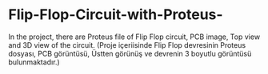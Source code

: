 # Flip-Flop-Circuit-with-Proteus-
In the project, there are Proteus file of Flip Flop circuit, PCB image, Top view and 3D view of the circuit. 
(Proje içeriisinde Flip Flop devresinin Proteus dosyası, PCB görüntüsü, Üstten görünüş ve devrenin 3 boyutlu görüntüsü bulunmaktadır.)
